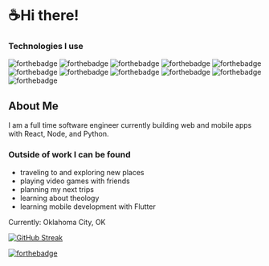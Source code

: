 # ☕Hi there!

### Technologies I use
![forthebadge](https://img.shields.io/badge/TypeScript-007ACC?style=for-the-badge&logo=typescript&logoColor=white)
![forthebadge](https://img.shields.io/badge/JavaScript-323330?style=for-the-badge&logo=javascript&logoColor=F7DF1E)
![forthebadge](https://img.shields.io/badge/React-20232A?style=for-the-badge&logo=react&logoColor=61DAFB)
![forthebadge](https://img.shields.io/badge/React_Native-20232A?style=for-the-badge&logo=react&logoColor=61DAFB)
![forthebadge](https://img.shields.io/badge/Redux-593D88?style=for-the-badge&logo=redux&logoColor=white)
![forthebadge](https://img.shields.io/badge/Python-14354C?style=for-the-badge&logo=python&logoColor=white)
![forthebadge](https://img.shields.io/badge/Django-092E20?style=for-the-badge&logo=django&logoColor=white)
![forthebadge](https://img.shields.io/badge/Node.js-43853D?style=for-the-badge&logo=node.js&logoColor=white)
![forthebadge](https://img.shields.io/badge/Express.js-404D59?style=for-the-badge)
![forthebadge](https://img.shields.io/badge/MongoDB-4EA94B?style=for-the-badge&logo=mongodb&logoColor=white)
![forthebadge](https://img.shields.io/badge/PostgreSQL-316192?style=for-the-badge&logo=postgresql&logoColor=white)

## About Me
I am a full time software engineer currently building web and mobile apps with React, Node, and Python.

### Outside of work I can be found
- traveling to and exploring new places
- playing video games with friends
- planning my next trips
- learning about theology
- learning mobile development with Flutter

Currently: Oklahoma City, OK

[![GitHub Streak](http://github-readme-streak-stats.herokuapp.com?user=premdav&theme=black-ice&ring=3B8A62&currStreakLabel=FFFFFF&fire=DD8235)](https://git.io/streak-stats)

[![forthebadge](https://forthebadge.com/images/badges/powered-by-coffee.svg)](https://forthebadge.com)
